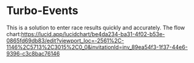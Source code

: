 # Turbo-Events
This is a solution to enter race results quickly and accurately.
The flow chart:https://lucid.app/lucidchart/be4da234-ba31-4f02-b53e-0865fd69db83/edit?viewport_loc=-2561%2C-1146%2C5713%2C3015%2C0_0&invitationId=inv_89ea54f3-1f37-44e6-9396-c3c8bac76146
